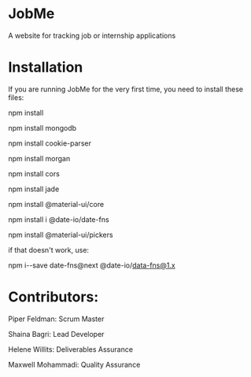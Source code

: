 # JobMe
A website for tracking job or internship applications

# Installation

If you are running JobMe for the very first time, you need to install these files:

npm install

npm install mongodb

npm install cookie-parser

npm install morgan

npm install cors

npm install jade

npm install @material-ui/core


npm install i @date-io/date-fns

npm install @material-ui/pickers

if that doesn't work, use:

npm i--save date-fns@next @date-io/data-fns@1.x


# Contributors:

Piper Feldman: Scrum Master

Shaina Bagri: Lead Developer

Helene Willits: Deliverables Assurance

Maxwell Mohammadi: Quality Assurance
